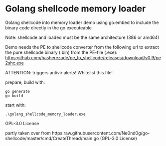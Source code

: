 # Golang shellcode memory loader

Golang shellcode into memory loader demo using go:embed to include the
binary code directly in the go executeable

Note: shellcode and loaded must be the same architecture (386 or amd64)

Demo needs the PE to shellcode converter from the following url to extract the
pure shellcode binary (.bin) from the PE-file (.exe): <https:github.com/hasherezade/pe_to_shellcode/releases/download/v0.9/pe2shc.exe>

ATTENTION: triggers antivir alerts! Whitelist this file!

prepare, build with:

    go generate
    go build

start with:
    
    .\golang_shellcode_memory_loader.exe

GPL-3.0 License

partly taken over from https:raw.githubusercontent.com/Ne0nd0g/go-shellcode/master/cmd/CreateThread/main.go (GPL-3.0 License)
